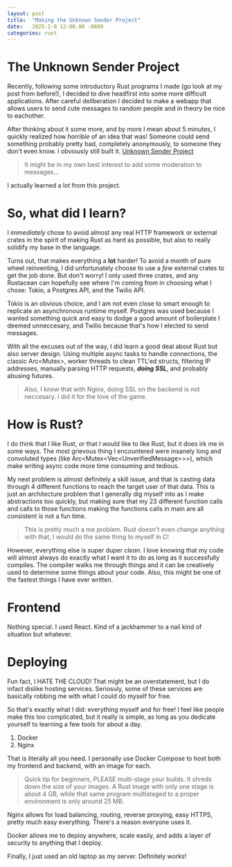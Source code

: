 ```yaml
---
layout: post
title:  "Making the Unknown Sender Project"
date:   2025-2-8 12:00.00 -0600
categories: rust
---
```


# The Unknown Sender Project

Recently, following some introductory Rust programs I made (go look at my post from before!), I decided to dive headfirst into some more difficult applications. After careful deliberation I decided to make a webapp that allows users to send cute messages to random people and in theory be nice to eachother.

After thinking about it some more, and by more I mean about 5 minutes, I quickly realized how *horrible* of an idea that was! Someone could send something probably pretty bad, completely anonymously, to someone they don't even know. I obviously still built it. [Unknown Sender Project](https://unknownsenderproject.app)

> It might be in my own best interest to add some moderation to messages...

I actually learned a lot from this project.

# So, what did I learn?

I *immediately* chose to avoid almost any real HTTP framework or external crates in the spirit of making Rust as hard as possible, but also to really solidify my base in the language.

Turns out, that makes everything a **lot** harder! To avoid a month of pure wheel reinventing, I did unfortunately choose to use a *few* external crates to get the job done. But don't worry! I only used three crates, and any Rustacean can hopefully see where I'm coming from in choosing what I chose: Tokio, a Postgres API, and the Twilio API.

Tokio is an obvious choice, and I am not even close to smart enough to replicate an asynchronous runtime myself. Postgres was used because I wanted something quick and easy to dodge a good amount of boilerplate I deemed unneccesary, and Twilio because that's how I elected to send messages.

With all the excuses out of the way, I did learn a good deal about Rust but also server design. Using multiple async tasks to handle connections, the classic Arc\<Mutex\>, worker threads to clean TTL'ed structs, filtering IP addresses, manually parsing HTTP requests, ***doing SSL***, and probably abusing futures.

> Also, I know that with Nginx, doing SSL on the backend is not neccesary. I did it for the love of the game.

# How is Rust?

I do think that I like Rust, or that I would like to like Rust, but it does irk me in some ways. The most grievous thing I encountered were insanely long and convoluted types (like Arc\<Mutex\<Vec\<UnverifiedMessage\>\>\>), which make writing async code more time consuming and tedious.

My next problem is almost definitely a skill issue, and that is casting data through 4 different functions to reach the target user of that data. This is just an architecture problem that I generally dig myself into as I make abstractions too quickly, but making sure that my 23 different function calls and calls to those functions making the functions calls in main are all consistent is not a fun time.

> This is pretty much a me problem. Rust doesn't even change anything with that, I would do the same thing to myself in C!

However, everything else is super duper *clean*. I love knowing that my code will almost always do exactly what I want it to do as long as it successfully compiles. The compiler walks me through things and it can be creatively used to determine some things about your code. Also, this might be one of the fastest things I have ever written.

# Frontend

Nothing special. I used React. Kind of a jackhammer to a nail kind of situation but whatever.

# Deploying

Fun fact, I HATE THE CLOUD! That might be an overstatement, but I do infact dislike hosting services. Seriosuly, some of these services are basically robbing me with what I could do myself for free.

So that's exactly what I did: everything myself and for free! I feel like people make this too complicated, but it really is simple, as long as you dedicate yourself to learning a few tools for about a day.

1. Docker
2. Nginx

That is literally all you need. I personally use Docker Compose to host both my frontend and backend, with an image for each.

> Quick tip for beginners, PLEASE multi-stage your builds. It shreds down the size of your images. A Rust image with only one stage is about 4 GB, while that same program multistaged to a proper environment is only around 25 MB.

Nginx allows for load balancing, routing, reverse proxying, easy HTTPS, pretty much easy everything. There's a reason everyone uses it.

Docker allows me to deploy anywhere, scale easily, and adds a layer of security to anything that I deploy.

Finally, I just used an old laptop as my server. Definitely works!
